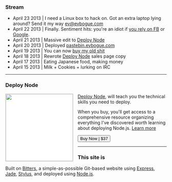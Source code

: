 ### Stream

+ April 23 2013 | I need a Linux box to hack on. Got an extra laptop lying around? Send it my way [ev@evbogue.com](mailto:ev@evbogue.com)
+ April 22 2013 | Finally. Sentiment hits: you're an idiot if [you rely on FB](http://andrewchen.co/2013/04/22/why-developers-are-leaving-the-facebook-platform/) or [Google](https://github.com/duncan-bayne/duncan-bayne.github.com/wiki/Expunging-Google).
+ April 21 2013 | Massive edit to [Deploy Node](http://deployno.de)
+ April 20 2013 | Deployed [pastebin.evbogue.com](http://pastebin.evbogue.com/) 
+ April 19 2013 | You can now [buy my old shit](/oldshit)
+ April 18 2013 | Rewrote [Deploy Node](http://deployno.de) sales page copy
+ April 17 2013 | Eating Japanese food, making money
+ April 15 2013 | Milk + Cookies + lurking on IRC


***

### Deploy Node

<a href="http://deployno.de"><img src="/images/deploy.jpg" width="210px" style="margin-bottom: .5em; border: 1px solid #ccc; background: white; float: left; margin-right: 1em;"></a> [Deploy Node](http://deployno.de), will teach you the technical skills you need to deploy. 

When you buy, you'll get access to a comprehensive resource organizing everything I've discovered worth learning about deploying Node.js. [Learn more](http://deployno.de) 

<a href="http://evbogue.fetchapp.com/sell/sfasaixe/ppc"><button class="button">Buy Now | $37</button></a>

***

### This site is

Built on [Bitters](https://github.com/evbogue/bitters), a simple-as-possible Git-based website using [Express](http://expressjs.com/), [Jade](http://jade-lang.com/), [Stylus](http://learnboost.github.io/stylus/), and deployed using [Node.js](http://nodejs.org).
